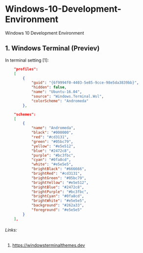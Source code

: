 # Windows-10-Development-Environment
Windows 10 Development Environment

## 1. Windows Terminal (Previev)

In terminal setting [1]:

```json
    "profiles":
    [
        {
            "guid": "{6f9994f0-4403-5e85-9cce-98e5da3839bb}",
            "hidden": false,
            "name": "Ubuntu-16.04",
            "source": "Windows.Terminal.Wsl",
            "colorScheme": "Andromeda"
        },
```
```json
    "schemes": 
    [
        {
            "name": "Andromeda",
            "black": "#000000",
            "red": "#cd3131",
            "green": "#05bc79",
            "yellow": "#e5e512",
            "blue": "#2472c8",
            "purple": "#bc3fbc",
            "cyan": "#0fa8cd",
            "white": "#e5e5e5",
            "brightBlack": "#666666",
            "brightRed": "#cd3131",
            "brightGreen": "#05bc79",
            "brightYellow": "#e5e512",
            "brightBlue": "#2472c8",
            "brightPurple": "#bc3fbc",
            "brightCyan": "#0fa8cd",
            "brightWhite": "#e5e5e5",
            "background": "#262a33",
            "foreground": "#e5e5e5"
        }
    ],
```

###### Links:
1. https://windowsterminalthemes.dev
